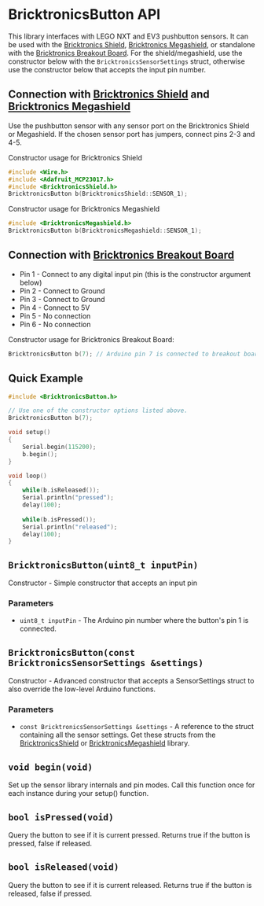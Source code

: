# BricktronicsButton API

This library interfaces with LEGO NXT and EV3 pushbutton sensors. It can be used with the [Bricktronics Shield](https://store.wayneandlayne.com/products/bricktronics-shield-kit.html), [Bricktronics Megashield](https://store.wayneandlayne.com/products/bricktronics-megashield-kit.html), or standalone with the [Bricktronics Breakout Board](https://store.wayneandlayne.com/products/bricktronics-breakout-board.html). For the shield/megashield, use the constructor below with the `BricktronicsSensorSettings` struct, otherwise use the constructor below that accepts the input pin number.

## Connection with [Bricktronics Shield](https://store.wayneandlayne.com/products/bricktronics-shield-kit.html) and [Bricktronics Megashield](https://store.wayneandlayne.com/products/bricktronics-megashield-kit.html)

Use the pushbutton sensor with any sensor port on the Bricktronics Shield or Megashield. If the chosen sensor port has jumpers, connect pins 2-3 and 4-5.

Constructor usage for Bricktronics Shield
```C++
#include <Wire.h>
#include <Adafruit_MCP23017.h>
#include <BricktronicsShield.h>
BricktronicsButton b(BricktronicsShield::SENSOR_1);
```

Constructor usage for Bricktronics Megashield
```C++
#include <BricktronicsMegashield.h>
BricktronicsButton b(BricktronicsMegashield::SENSOR_1);
```

## Connection with [Bricktronics Breakout Board](https://store.wayneandlayne.com/products/bricktronics-breakout-board.html)

* Pin 1 - Connect to any digital input pin (this is the constructor argument below)
* Pin 2 - Connect to Ground
* Pin 3 - Connect to Ground
* Pin 4 - Connect to 5V
* Pin 5 - No connection
* Pin 6 - No connection

Constructor usage for Bricktronics Breakout Board:
```C++
BricktronicsButton b(7); // Arduino pin 7 is connected to breakout board pin 1.
```

## Quick Example

```C++
#include <BricktronicsButton.h>

// Use one of the constructor options listed above.
BricktronicsButton b(7);

void setup()
{
    Serial.begin(115200);
    b.begin();
}

void loop()
{
    while(b.isReleased());
    Serial.println("pressed");
    delay(100);
            
    while(b.isPressed());
    Serial.println("released");
    delay(100);
}
```

## `BricktronicsButton(uint8_t inputPin)`

Constructor - Simple constructor that accepts an input pin

### Parameters

* `uint8_t inputPin` - The Arduino pin number where the button's pin 1 is connected.


## `BricktronicsButton(const BricktronicsSensorSettings &settings)`

Constructor - Advanced constructor that accepts a SensorSettings struct to also override the low-level Arduino functions.

### Parameters

* `const BricktronicsSensorSettings &settings` - A reference to the struct containing all the sensor settings. Get these structs from the [BricktronicsShield](https://github.com/wayneandlayne/BricktronicsShield) or [BricktronicsMegashield](https://github.com/wayneandlayne/BricktronicsMegashield) library.


## `void begin(void)`

Set up the sensor library internals and pin modes. Call this function once for each instance during your setup() function.


## `bool isPressed(void)`

Query the button to see if it is current pressed. Returns true if the button is pressed, false if released.


## `bool isReleased(void)`

Query the button to see if it is current released. Returns true if the button is released, false if pressed.
